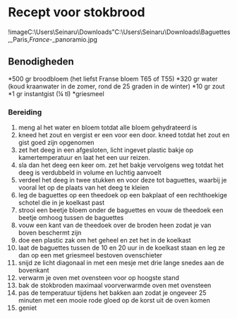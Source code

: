 # Recept voor stokbrood

!imageC:\Users\Seinaru\Downloads\"C:\Users\Seinaru\Downloads\Baguettes,_Paris,_France_-_panoramio.jpg

## Benodigheden

*500 gr broodbloem (het liefst Franse bloem T65 of T55)
*320 gr water (koud kraanwater in de zomer, rond de 25 graden in de winter)
*10 gr zout
*1 gr instantgist (¼ tl)
*griesmeel

### Bereiding

1. meng al het water en bloem totdat alle bloem gehydrateerd is
2. kneed het zout en vergist er een voor een door. kneed totdat het zout en gist goed zijn opgenomen
3. zet het deeg in een afgesloten, licht ingevet plastic bakje op kamertemperatuur en laat het een uur reizen.
4. sla dan het deeg een keer om. zet het bakje vervolgens weg totdat het deeg is verdubbeld in volume en luchtig aanvoelt
5. verdeel het deeg in twee stukken en voor deze tot baguettes, waarbij je vooral let op de plaats van het deeg te kleien
6. leg de baguettes op een theedoek op een bakplaat of een rechthoekige schotel die in je koelkast past
7. strooi een beetje bloem onder de baguettes en vouw de theedoek een beetje omhoog tussen de baguettes
8. vouw een kant van de theedoek over de broden heen zodat je van boven beschermt zijn
9. doe een plastic zak om het geheel en zet het in de koelkast
10. laat de baguettes tussen de 10 en 20 uur in de koelkast staan en leg ze dan op een met griesmeel bestoven ovenschieter
11. snijd ze licht diagonaal in met een mesje met drie lange snedes aan de bovenkant
12. verwarm je oven met ovensteen voor op hoogste stand
13. bak de stokbroden maximaal voorverwarmde oven met ovensteen
14. pas de temperatuur tijdens het bakken aan zodat je ongeveer 25 minuten met een mooie rode gloed op de korst uit de oven komen
15. geniet

